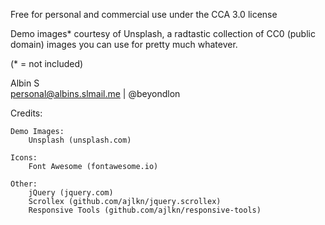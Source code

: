 
Free for personal and commercial use under the CCA 3.0 license 



Demo images* courtesy of Unsplash, a radtastic collection of CC0 (public domain) images
you can use for pretty much whatever.

(* = not included)

Albin S<br>
personal@albins.slmail.me | @beyondlon


Credits:

	Demo Images:
		Unsplash (unsplash.com)

	Icons:
		Font Awesome (fontawesome.io)

	Other:
		jQuery (jquery.com)
		Scrollex (github.com/ajlkn/jquery.scrollex)
		Responsive Tools (github.com/ajlkn/responsive-tools)
